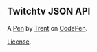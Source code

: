 Twitchtv JSON API
-----------------


A [Pen](https://codepen.io/ttorkar/pen/KvBbmm) by [Trent](https://codepen.io/ttorkar) on [CodePen](https://codepen.io).

[License](https://codepen.io/ttorkar/pen/KvBbmm/license).